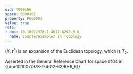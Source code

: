 ```yaml
---
uid: T000166
space: S000102
property: P000003
value: true
refs:
- doi: 10.1007/978-1-4612-6290-9_6
  name: Counterexamples in Topology
---
```


$(X, \tau^{*})$ is an expansion of the Euclidean topology, which is $T_2$.

Asserted in the General Reference Chart for space #104 in
{{doi:10.1007/978-1-4612-6290-9_6}}.
